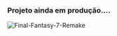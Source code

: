 ### Projeto ainda em produção....

![Final-Fantasy-7-Remake](https://user-images.githubusercontent.com/78483210/151634432-817336bd-bf23-4dcb-90af-9df01cbe503e.jpg)
